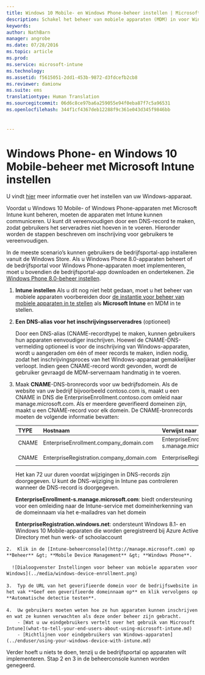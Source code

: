 ```yaml
---
title: Windows 10 Mobile- en Windows Phone-beheer instellen | Microsoft Intune
description: Schakel het beheer van mobiele apparaten (MDM) in voor Windows 10 Mobile- of Windows Phone-apparaten met Microsoft Intune.
keywords: 
author: NathBarn
manager: angrobe
ms.date: 07/28/2016
ms.topic: article
ms.prod: 
ms.service: microsoft-intune
ms.technology: 
ms.assetid: f5615051-2dd1-453b-9872-d3fdcefb2cb8
ms.reviewer: damionw
ms.suite: ems
translationtype: Human Translation
ms.sourcegitcommit: 06d6c8ce97ba6a259055e94f0eba87f7c5a96531
ms.openlocfilehash: 344f1cf4367deb12288f9c361e043d345f9846bb


---
```



# Windows Phone- en Windows 10 Mobile-beheer met Microsoft Intune instellen
U vindt [hier](../enduser/using-your-windows-device-with-intune.md) meer informatie over het instellen van uw Windows-apparaat.

Voordat u Windows 10 Mobile- of Windows Phone-apparaten met Microsoft Intune kunt beheren, moeten de apparaten met Intune kunnen communiceren. U kunt dit vereenvoudigen door een DNS-record te maken, zodat gebruikers het serveradres niet hoeven in te voeren. Hieronder worden de stappen beschreven om inschrijving voor gebruikers te vereenvoudigen.  

In de meeste scenario’s kunnen gebruikers de bedrijfsportal-app installeren vanuit de Windows Store. Als u Windows Phone 8.0-apparaten beheert of de bedrijfsportal voor Windows Phone-apparaten moet implementeren, moet u bovendien de bedrijfsportal-app downloaden en ondertekenen. Zie [Windows Phone 8.0-beheer instellen](set-up-windows-phone-8.0-management-with-microsoft-intune.md).

1.  **Intune instellen** Als u dit nog niet hebt gedaan, moet u het beheer van mobiele apparaten voorbereiden door [de instantie voor beheer van mobiele apparaten in te stellen](get-ready-to-enroll-devices-in-microsoft-intune.md#set-mobile-device-management-authority) als **Microsoft Intune** en MDM in te stellen.

2.  **Een DNS-alias voor het inschrijvingsserveradres** (optioneel)

    Door een DNS-alias (CNAME-recordtype) te maken, kunnen gebruikers hun apparaten eenvoudiger inschrijven. Hoewel de CNAME-DNS-vermelding optioneel is voor de inschrijving van Windows-apparaten, wordt u aangeraden om één of meer records te maken, indien nodig, zodat het inschrijvingsproces van het Windows-apparaat gemakkelijker verloopt. Indien geen CNAME-record wordt gevonden, wordt de gebruiker gevraagd de MDM-servernaam handmatig in te voeren.

  1.  Maak **CNAME**-DNS-bronrecords voor uw bedrijfsdomein. Als de website van uw bedrijf bijvoorbeeld contoso.com is, maakt u een CNAME in DNS die EnterpriseEnrollment.contoso.com omleid naar manage.microsoft.com. Als er meerdere geverifieerd domeinen zijn, maakt u een CNAME-record voor elk domein. De CNAME-bronrecords moeten de volgende informatie bevatten:

      |TYPE|Hostnaam|Verwijst naar|TTL|
      |--------|-------------|-------------|-------|
      |CNAME|EnterpriseEnrollment.company_domain.com|EnterpriseEnrollment-s.manage.microsoft.com |1 uur|
      |CNAME|EnterpriseRegistration.company_domain.com|EnterpriseRegistration.windows.net|1 uur|

      Het kan 72 uur duren voordat wijzigingen in DNS-records zijn doorgegeven. U kunt de DNS-wijziging in Intune pas controleren wanneer de DNS-record is doorgegeven.

      **EnterpriseEnrollment-s.manage.microsoft.com**: biedt ondersteuning voor een omleiding naar de Intune-service met domeinherkenning van de domeinnaam via het e-mailadres van het domein

      **EnterpriseRegistration.windows.net**: ondersteunt Windows 8.1- en Windows 10 Mobile-apparaten die worden geregistreerd bij Azure Active Directory met hun werk- of schoolaccount

    2.  Klik in de [Intune-beheerconsole](http://manage.microsoft.com) op **Beheer** &gt; **Mobile Device Management** &gt; **Windows Phone**.

      ![Dialoogvenster Instellingen voor beheer van mobiele apparaten voor Windows](../media/windows-device-enrollment.png)

    3.  Typ de URL van het geverifieerde domein voor de bedrijfswebsite in het vak **Geef een geverifieerde domeinnaam op** en klik vervolgens op **Automatische detectie testen**.

    4.  Uw gebruikers moeten weten hoe ze hun apparaten kunnen inschrijven en wat ze kunnen verwachten als deze onder beheer zijn gebracht.
        - [Wat u uw eindgebruikers vertelt over het gebruik van Microsoft Intune](what-to-tell-your-end-users-about-using-microsoft-intune.md)
        - [Richtlijnen voor eindgebruikers van Windows-apparaten](../enduser/using-your-windows-device-with-intune.md)



Verder hoeft u niets te doen, tenzij u de bedrijfsportal op apparaten wilt implementeren.  Stap 2 en 3 in de beheerconsole kunnen worden genegeerd.



<!--HONumber=Aug16_HO1-->


